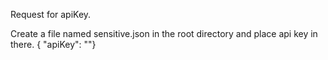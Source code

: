 Request for apiKey.

Create a file named sensitive.json in the root directory and place api key in there. { "apiKey": ""}